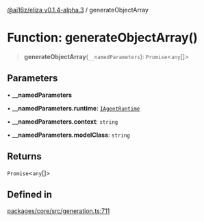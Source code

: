 [@ai16z/eliza v0.1.4-alpha.3](../index.md) / generateObjectArray

# Function: generateObjectArray()

> **generateObjectArray**(`__namedParameters`): `Promise`\<`any`[]\>

## Parameters

• **\_\_namedParameters**

• **\_\_namedParameters.runtime**: [`IAgentRuntime`](../interfaces/IAgentRuntime.md)

• **\_\_namedParameters.context**: `string`

• **\_\_namedParameters.modelClass**: `string`

## Returns

`Promise`\<`any`[]\>

## Defined in

[packages/core/src/generation.ts:711](https://github.com/Goketech/magent-agent/blob/main/packages/core/src/generation.ts#L711)

